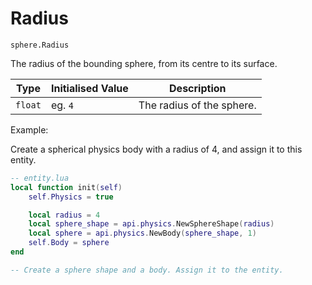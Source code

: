 # Radius

`sphere.Radius`

The radius of the bounding sphere, from its centre to its surface.

| Type    | Initialised Value  | Description               |
| ------- | ------------------ | ------------------------- |
| `float` | eg. `4`            | The radius of the sphere. |



Example:

Create a spherical physics body with a radius of 4, and assign it to this entity.

```lua
-- entity.lua
local function init(self)
    self.Physics = true

    local radius = 4
    local sphere_shape = api.physics.NewSphereShape(radius) 
    local sphere = api.physics.NewBody(sphere_shape, 1)  
    self.Body = sphere
end

-- Create a sphere shape and a body. Assign it to the entity.
```
